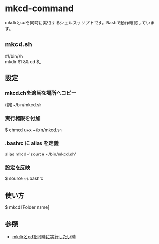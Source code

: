 # mkcd-command

mkdirとcdを同時に実行するシェルスクリプトです。Bashで動作確認しています。

## mkcd.sh

  #!/bin/sh  
  mkdir $1 && cd $_

## 設定

### mkcd.chを適当な場所へコピー

  (例)~/bin/mkcd.sh

### 実行権限を付加

  $ chmod u+x ~/bin/mkcd.sh

### .bashrc に alias を定義

  alias mkcd='source ~/bin/mkcd.sh'

### 設定を反映

  $ source ~/.bashrc
  
## 使い方

  $ mkcd [Folder name]

## 参照

- [mkdirとcdを同時に実行したい時](https://blog.tstylestudio.com/2013/06/26/mkdir%e3%81%a8cd%e3%82%92%e5%90%8c%e6%99%82%e3%81%ab%e5%ae%9f%e8%a1%8c%e3%81%97%e3%81%9f%e3%81%84%e6%99%82/)
